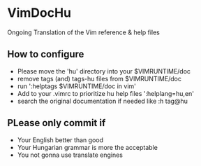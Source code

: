 # VimDocHu
Ongoing Translation of the Vim reference &amp; help files

## How to configure
* Please move the 'hu' directory into your $VIMRUNTIME/doc
* remove tags (and) tags-hu files from $VIMRUNTIME/doc
* run ':helptags $VIMRUNTIME/doc in vim'
* Add to your .vimrc to prioritize hu help files ':helplang=hu,en'
* search the original documentation if needed like :h tag@hu

## PLease only commit if
* Your English better than good
* Your Hungarian grammar is more the acceptable
* You not gonna use translate engines

